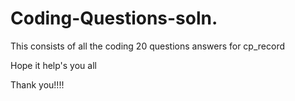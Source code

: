 # Coding-Questions-soln.
This consists of all the coding 20 questions 
answers for cp_record 

Hope it help's you all 

Thank you!!!!
